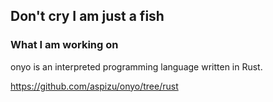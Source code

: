 ## Don't cry I am just a fish

### What I am working on

onyo is an interpreted programming language written in Rust.

<https://github.com/aspizu/onyo/tree/rust>
